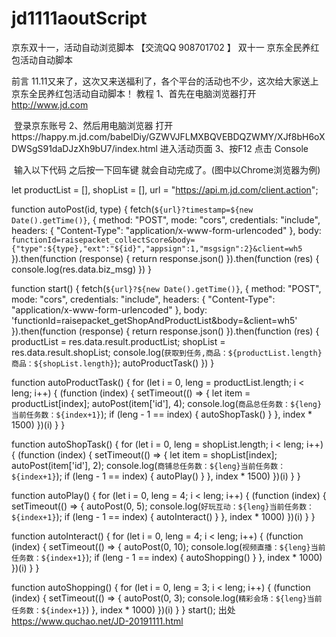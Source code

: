 # jd1111aoutScript
京东双十一，活动自动浏览脚本
【交流QQ 908701702 】
双十一 京东全民养红包活动自动脚本

前言
11.11又来了，这次又来送福利了，各个平台的活动也不少，这次给大家送上京东全民养红包活动自动脚本！
教程
1、首先在电脑浏览器打开 
http://www.jd.com

 登录京东账号
2、然后用电脑浏览器 打开https://happy.m.jd.com/babelDiy/GZWVJFLMXBQVEBDQZWMY/XJf8bH6oXDWSgS91daDJzXh9bU7/index.html 进入活动页面
3、按F12 点击
Console

 输入以下代码 之后按一下回车键 就会自动完成了。(图中以Chrome浏览器为例)

let productList = [],
    shopList = [],
    url = "https://api.m.jd.com/client.action";

function autoPost(id, type) {
    fetch(`${url}?timestamp=${new Date().getTime()}`, {
        method: "POST",
        mode: "cors",
        credentials: "include",
        headers: {
            "Content-Type": "application/x-www-form-urlencoded"
        },
        body: `functionId=raisepacket_collectScore&body={"type":${type},"ext":"${id}","appsign":1,"msgsign":2}&client=wh5`
    }).then(function (response) {
        return response.json()
    }).then(function (res) {
        console.log(res.data.biz_msg)
    })
}

function start() {
    fetch(`${url}?${new Date().getTime()}`, {
        method: "POST",
        mode: "cors",
        credentials: "include",
        headers: {
            "Content-Type": "application/x-www-form-urlencoded"
        },
        body: 'functionId=raisepacket_getShopAndProductList&body=&client=wh5'
    }).then(function (response) {
        return response.json()
    }).then(function (res) {
        productList = res.data.result.productList;
        shopList = res.data.result.shopList;
        console.log(`获取到任务,商品：${productList.length}商品：${shopList.length}`);
        autoProductTask()
    })
}

function autoProductTask() {
    for (let i = 0, leng = productList.length; i < leng; i++) {
        (function (index) {
            setTimeout(() => {
                let item = productList[index];
                autoPost(item['id'], 4);
                console.log(`商品总任务数：${leng}当前任务数：${index+1}`);
                if (leng - 1 == index) {
                    autoShopTask()
                }
            }, index * 1500)
        })(i)
    }
}

function autoShopTask() {
    for (let i = 0, leng = shopList.length; i < leng; i++) {
        (function (index) {
            setTimeout(() => {
                let item = shopList[index];
                autoPost(item['id'], 2);
                console.log(`商铺总任务数：${leng}当前任务数：${index+1}`);
                if (leng - 1 == index) {
                    autoPlay()
                }
            }, index * 1500)
        })(i)
    }
}

function autoPlay() {
    for (let i = 0, leng = 4; i < leng; i++) {
        (function (index) {
            setTimeout(() => {
                autoPost(0, 5);
                console.log(`好玩互动：${leng}当前任务数：${index+1}`);
                if (leng - 1 == index) {
                    autoInteract()
                }
            }, index * 1000)
        })(i)
    }
}

function autoInteract() {
    for (let i = 0, leng = 4; i < leng; i++) {
        (function (index) {
            setTimeout(() => {
                autoPost(0, 10);
                console.log(`视频直播：${leng}当前任务数：${index+1}`);
                if (leng - 1 == index) {
                    autoShopping()
                }
            }, index * 1000)
        })(i)
    }
}

function autoShopping() {
    for (let i = 0, leng = 3; i < leng; i++) {
        (function (index) {
            setTimeout(() => {
                autoPost(0, 3);
                console.log(`精彩会场：${leng}当前任务数：${index+1}`)
            }, index * 1000)
        })(i)
    }
}
start();
出处 https://www.quchao.net/JD-20191111.html
